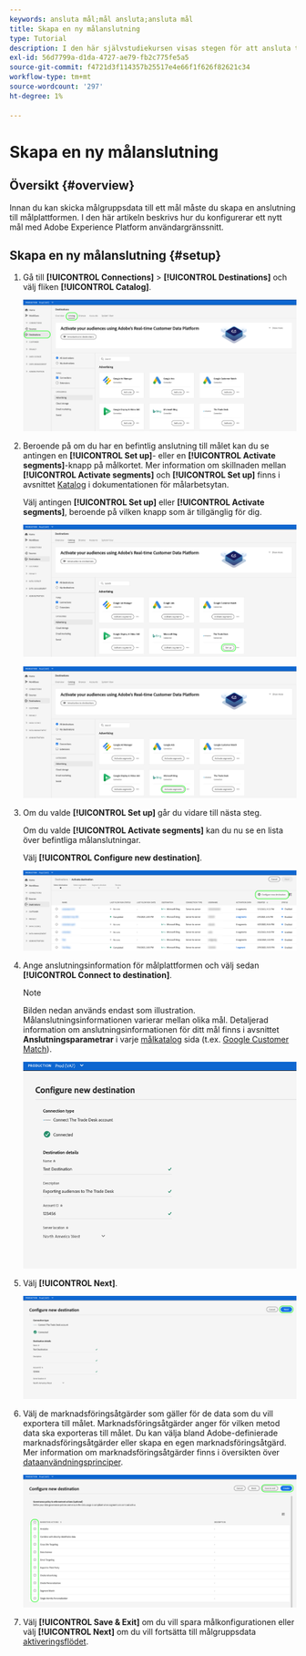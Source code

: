 ```yaml
---
keywords: ansluta mål;mål ansluta;ansluta mål
title: Skapa en ny målanslutning
type: Tutorial
description: I den här självstudiekursen visas stegen för att ansluta till ett mål i Adobe Experience Platform
exl-id: 56d7799a-d1da-4727-ae79-fb2c775fe5a5
source-git-commit: f4721d3f114357b25517e4e66f1f626f82621c34
workflow-type: tm+mt
source-wordcount: '297'
ht-degree: 1%

---
```


# Skapa en ny målanslutning

## Översikt {#overview}

Innan du kan skicka målgruppsdata till ett mål måste du skapa en anslutning till målplattformen. I den här artikeln beskrivs hur du konfigurerar ett nytt mål med Adobe Experience Platform användargränssnitt.

## Skapa en ny målanslutning {#setup}

1. Gå till **[!UICONTROL Connections]** > **[!UICONTROL Destinations]** och välj fliken **[!UICONTROL Catalog]**.

   ![Katalogsida](../assets/ui/connect-destinations/catalog.png)

1. Beroende på om du har en befintlig anslutning till målet kan du se antingen en **[!UICONTROL Set up]**- eller en **[!UICONTROL Activate segments]**-knapp på målkortet. Mer information om skillnaden mellan **[!UICONTROL Activate segments]** och **[!UICONTROL Set up]** finns i avsnittet [Katalog](../ui/destinations-workspace.md#catalog) i dokumentationen för målarbetsytan.

   Välj antingen **[!UICONTROL Set up]** eller **[!UICONTROL Activate segments]**, beroende på vilken knapp som är tillgänglig för dig.

   ![Katalogsida](../assets/ui/connect-destinations/set-up.png)

   ![Aktivera segment](../assets/ui/connect-destinations/activate-segments.png)

1. Om du valde **[!UICONTROL Set up]** går du vidare till nästa steg.

   Om du valde **[!UICONTROL Activate segments]** kan du nu se en lista över befintliga målanslutningar.

   Välj **[!UICONTROL Configure new destination]**.

   ![Konfigurera nytt mål](../assets/ui/connect-destinations/configure-new-destination.png)

1. Ange anslutningsinformation för målplattformen och välj sedan **[!UICONTROL Connect to destination]**.

   >[!NOTE]
   >
   >Bilden nedan används endast som illustration. Målanslutningsinformationen varierar mellan olika mål. Detaljerad information om anslutningsinformationen för ditt mål finns i avsnittet **Anslutningsparametrar** i varje [målkatalog](../catalog/overview.md) sida (t.ex. [Google Customer Match](..//catalog/advertising/google-customer-match.md#parameters)).

   ![Anslut till mål](../assets/ui/connect-destinations/connect-destination.png)

1. Välj **[!UICONTROL Next]**.

   ![Anslut till mål](../assets/ui/connect-destinations/next.png)

1. Välj de marknadsföringsåtgärder som gäller för de data som du vill exportera till målet. Marknadsföringsåtgärder anger för vilken metod data ska exporteras till målet. Du kan välja bland Adobe-definierade marknadsföringsåtgärder eller skapa en egen marknadsföringsåtgärd. Mer information om marknadsföringsåtgärder finns i översikten över [dataanvändningsprinciper](../../data-governance/policies/overview.md).

   ![Välj marknadsföringsåtgärder](../assets/ui/connect-destinations/governance.png)

1. Välj **[!UICONTROL Save & Exit]** om du vill spara målkonfigurationen eller välj **[!UICONTROL Next]** om du vill fortsätta till målgruppsdata [aktiveringsflödet](activation-overview.md).